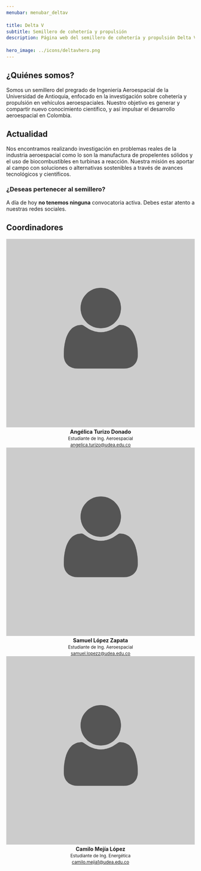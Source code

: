 ```yaml
---
menubar: menubar_deltav

title: Delta V
subtitle: Semillero de cohetería y propulsión
description: Página web del semillero de cohetería y propulsión Delta V, parte del Grupo de investigación Astra de la Universidad de Antioquia.

hero_image: ../icons/deltavhero.png
---
```

<link href="../assets/css/custom.css" rel="stylesheet" type="text/css">


## ¿Quiénes somos?
Somos un semillero del pregrado de Ingeniería Aeroespacial de la Universidad de Antioquia, enfocado en la investigación sobre cohetería y propulsión en vehículos aeroespaciales. Nuestro objetivo es generar y compartir nuevo conocimiento científico, y así impulsar el desarrollo aeroespacial en Colombia. 


## Actualidad
Nos encontramos realizando investigación en problemas reales de la industria aeroespacial como lo son la manufactura de propelentes sólidos y el uso de biocombustibles en turbinas a reacción. Nuestra misión es aportar al campo con soluciones o alternativas sostenibles a través de avances tecnológicos y científicos.


### ¿Deseas pertenecer al semillero?
A día de hoy **no tenemos ninguna** convocatoria activa. Debes estar atento a nuestras redes sociales.

<!-- En estos momentos **nos encontramos** realizando convocatoria para nuevos integrantes, en caso de estar interesado en pertenecer a *Delta V* ingresa a este <a href="" target="_blank"><u>link</u></a>. -->


## Coordinadores
<div style="width:100%" align="center">
  <div class="columnas">
      <a href="https://www.linkedin.com/in/ang%C3%A9lica-turizo-donado-9ba616205/" target="_blank"><img src="../icons/user.jpg" class="imagen-coordinadores"></a><br>
      <b>Angélica Turizo Donado</b><br>
      <small>Estudiante de Ing. Aeroespacial<br>
      <a href="mailto:angelica.turizo@udea.edu.co"><u>angelica.turizo@udea.edu.co</u></a></small>
  </div>
  <div class="columnas">
      <a href="https://www.linkedin.com/in/samlopezap/" target="_blank"><img src="../icons/user.jpg" class="imagen-coordinadores"></a><br>
      <b>Samuel López Zapata</b><br>
      <small>Estudiante de Ing. Aeroespacial<br>
      <a href="mailto:samuel.lopezz@udea.edu.co"><u>samuel.lopezz@udea.edu.co</u></a></small>
  </div>
  <div class="columnas">
      <a href="https://www.linkedin.com/in/camilo-mej%C3%ADa-l%C3%B3pez-240a1122b/" target="_blank"><img src="../icons/user.jpg" class="imagen-coordinadores"></a><br>
      <b>Camilo Mejía López</b><br>
      <small>Estudiante de Ing. Energética<br>
      <a href="mailto:camilo.mejia1@udea.edu.co"><u>camilo.mejia1@udea.edu.co</u></a></small>
  </div>
</div>